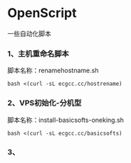 # OpenScript
一些自动化脚本

### 1、主机重命名脚本   
脚本名称：renamehostname.sh  
``` 
bash <(curl -sL ecgcc.cc/hostrename)   
```  

### 2、VPS初始化-分机型
脚本名称：install-basicsofts-oneking.sh
```  
bash <(curl -sL ecgcc.cc/basicsofts)   
```  

### 3、
